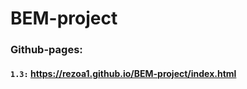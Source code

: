 # BEM-project
### Github-pages: 
#### <code>1.3:</code> https://rezoa1.github.io/BEM-project/index.html